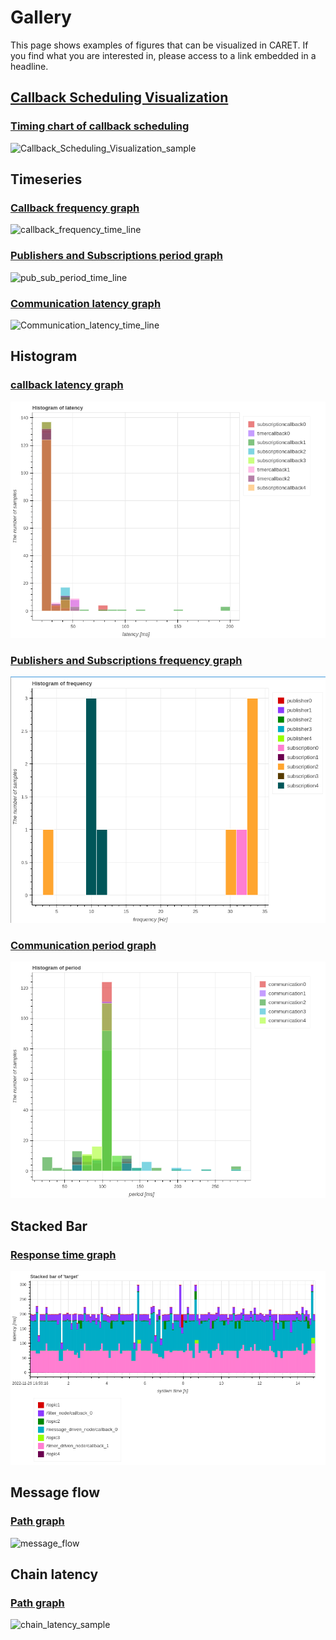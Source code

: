 # Gallery

This page shows examples of figures that can be visualized in CARET.
If you find what you are interested in, please access to a link embedded in a headline.

## [Callback Scheduling Visualization](./visualization/scheduling/callback.md)

### [Timing chart of callback scheduling](./visualization/scheduling/callback.md)

![Callback_Scheduling_Visualization_sample](./visualization/imgs/callback_scheduling_executor.png)

## Timeseries

### [Callback frequency graph](./visualization/frequency/index.md)

![callback_frequency_time_line](./imgs/callback_frequency_time_line.png)

### [Publishers and Subscriptions period graph](./visualization/period/index.md#publish-and-subscription)

![pub_sub_period_time_line](./imgs/pub_sub_period_time_line.png)

### [Communication latency graph](./visualization/latency/index.md#communication)

![Communication_latency_time_line](./imgs/communication_latency_time_line.png)

## Histogram

### [callback latency graph](./visualization/latency/index.md)

![callback_latency_histogram](./imgs/callback_latency_histogram.png)

### [Publishers and Subscriptions frequency graph](./visualization/frequency/index.md#publish-and-subscription)

![pub_sub_frequency_histogram](./imgs/pub_sub_frequency_histogram.png)

### [Communication period graph](./visualization/period/index.md)

![communication_period_histogram](./imgs/communication_period_histogram.png)

## Stacked Bar

### [Response time graph](./visualization/path/response_time.md)

![response_time_stacked_bar_all](./imgs/response_time_stacked_bar_all.png)

## Message flow

### [Path graph](./visualization/path/message_flow.md)

![message_flow](./imgs/message_flow_sample.png)

## Chain latency

### [Path graph](./visualization/path/chain_latency.md)

![chain_latency_sample](./imgs/chain_latency_sample.png)
